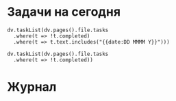 # Задачи на сегодня

```dataviewjs
dv.taskList(dv.pages().file.tasks 
  .where(t => !t.completed)
  .where(t => t.text.includes("{{date:DD MMMM Y}}")))
```

```dataviewjs
dv.taskList(dv.pages().file.tasks 
  .where(t => !t.completed))
```
# Журнал

